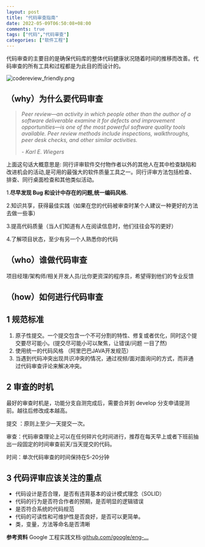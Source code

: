 ```yaml
---
layout: post
title: "代码审查指南"
date: 2022-05-09T06:50:08+08:00
comments: true
tags: ["代码","代码审查"]
categories: ["软件工程"]
---
```


代码审查的主要目的是确保代码库的整体代码健康状况随着时间的推移而改善。代码审查的所有工具和过程都是为此目的而设计的。

![codereview_friendly.png](https://p3-juejin.byteimg.com/tos-cn-i-k3u1fbpfcp/a75be9014c2b4105952b8d44ad047db0~tplv-k3u1fbpfcp-zoom-in-crop-mark:4536:0:0:0.awebp)

## （why）为什么要代码审查

> *Peer review—an activity in which people other than the author of a software deliverable examine it for defects and improvement opportunities—is one of the most powerful software quality tools available. Peer review methods include inspections, walkthroughs, peer desk checks, and other similar activities.*
>
> *- Karl E. Wiegers*

上面这句话大概意思是: 同行评审软件交付物作者以外的其他人在其中检查缺陷和改进机会的活动,是可用的最强大的软件质量工具之一。同行评审方法包括检查、排查、同行桌面检查和其他类似活动。

1.**尽早发现 Bug 和设计中存在的问题,统一编码风格.**

2.知识共享，获得最佳实践（如果在您的代码被审查时某个人建议一种更好的方法去做一些事）

3.提高代码质量（当人们知道有人在阅读信息时，他们往往会写的更好）

4.了解项目状态，至少有另一个人熟悉你的代码

## （who）谁做代码审查

项目经理/架构师/相关开发人员/比你更资深的程序员，希望得到他们的专业反馈

## （how）如何进行代码审查

## 1 规范标准

1. 原子性提交。一个提交包含一个不可分割的特性、修复或者优化，同时这个提交要尽可能小。(提交尽可能小可以聚焦，让错误/问题 一目了然)
2. 使用统一的代码风格 （阿里巴巴JAVA开发规范）
3. 当遇到代码冲突出现共识冲突的情况，通过视频/面对面询问的方式，而非通过代码审查评论来解决冲突。

## 2 审查的时机

最好的审查时机是，功能分支自测完成后，需要合并到 develop 分支申请提测前。越往后修改成本越高。

提交 ：原则上至少一天提交一次。

审查：代码审查理论上可以在任何碎片化时间进行，推荐在每天早上或者下班前抽出一段固定的时间审查前天/当天提交的代码。

时间：单次代码审查的时间保持在5-20分钟

## 3 代码评审应该关注的重点

- 代码设计是否合理，是否有违背基本的设计模式理念（SOLID）
- 代码的行为是否符合作者的预期，是否明显的逻辑错误
- 是否符合系统的代码规范
- 代码的可读性和可维护性是否良好，是否可以更简单。
- 类，变量，方法等命名是否清晰

**参考资料**
 Google 工程实践文档:[github.com/google/eng-…](https://link.juejin.cn?target=https%3A%2F%2Fgithub.com%2Fgoogle%2Feng-practices)
